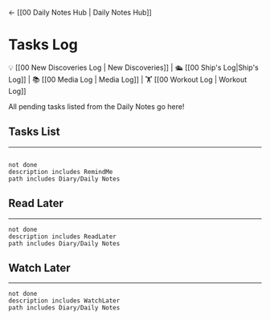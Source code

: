 <- [[00 Daily Notes Hub | Daily Notes Hub]]

# Tasks Log
💡 [[00 New Discoveries Log | New Discoveries]] | 🛳️ [[00 Ship's Log|Ship's Log]] | 📚 [[00 Media Log | Media Log]] | 🏋️ [[00 Workout Log | Workout Log]]

All pending tasks listed from the Daily Notes go here!


## Tasks List
---
```tasks

not done
description includes RemindMe
path includes Diary/Daily Notes
```


## Read Later
---
```tasks
not done
description includes ReadLater
path includes Diary/Daily Notes
```

## Watch Later
---
```tasks
not done
description includes WatchLater
path includes Diary/Daily Notes
```